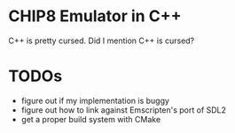 # CHIP8 Emulator in C++

C++ is pretty cursed. Did I mention C++ is cursed?

# TODOs
- figure out if my implementation is buggy
- figure out how to link against Emscripten's port of SDL2
- get a proper build system with CMake
